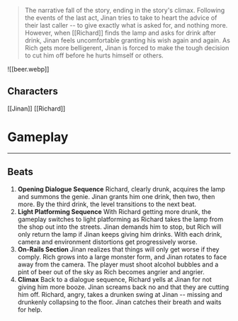 >The narrative fall of the story, ending in the story's climax. Following the events of the last act, Jinan tries to take to heart the advice of their last caller -- to give exactly what is asked for, and nothing more. However, when [[Richard]] finds the lamp and asks for drink after drink, Jinan feels uncomfortable granting his wish again and again. As Rich gets more belligerent, Jinan is forced to make the tough decision to cut him off before he hurts himself or others.

![[beer.webp]]

## Characters 
[[Jinan]]
[[Richard]]
# Gameplay
---
## Beats
1. **Opening Dialogue Sequence**
Richard, clearly drunk, acquires the lamp and summons the genie. Jinan grants him one drink, then two, then more. By the third drink, the level transitions to the next beat.
2. **Light Platforming Sequence**
With Richard getting more drunk, the gameplay switches to light platforming as Richard takes the lamp from the shop out into the streets. Jinan demands him to stop, but Rich will only return the lamp if Jinan keeps giving him drinks. With each drink, camera and environment distortions get progressively worse.
3. **On-Rails Section**
Jinan realizes that things will only get worse if they comply. Rich grows into a large monster form, and Jinan rotates to face away from the camera. The player must shoot alcohol bubbles and a pint of beer out of the sky as Rich becomes angrier and angrier.
4. **Climax**
Back to a dialogue sequence, Richard yells at Jinan for not giving him more booze. Jinan screams back no and that they are cutting him off. Richard, angry, takes a drunken swing at Jinan -- missing and drunkenly collapsing to the floor. Jinan catches their breath and waits for help.